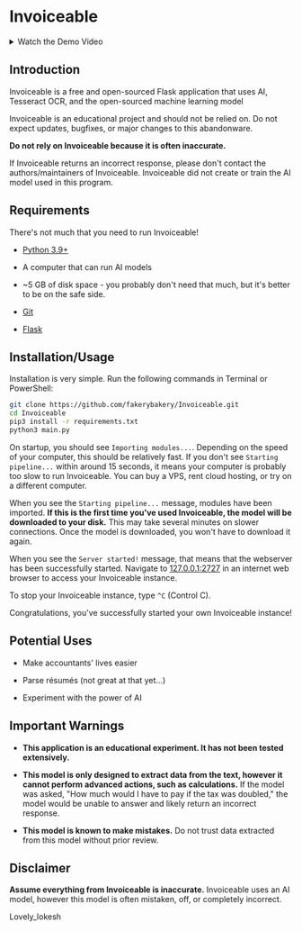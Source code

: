 # Invoiceable

<details>

<summary>Watch the Demo Video</summary>


</details>


## Introduction

Invoiceable is a free and open-sourced Flask application that uses AI, Tesseract OCR, and the open-sourced machine learning model

Invoiceable is an educational project and should not be relied on. Do not expect updates, bugfixes, or major changes to this abandonware.

**Do not rely on Invoiceable because it is often inaccurate.**

If Invoiceable returns an incorrect response, please don't contact the authors/maintainers of Invoiceable. Invoiceable did not create or train the AI model used in this program.

## Requirements

There's not much that you need to run Invoiceable!

* [Python 3.9+](https://www.python.org/)

* A computer that can run AI models

* ~5 GB of disk space - you probably don't need that much, but it's better to be on the safe side.

* [Git](https://git-scm.com/)

* [Flask](https://flask.palletsprojects.com/)

## Installation/Usage

Installation is very simple. Run the following commands in Terminal or PowerShell:

```bash
git clone https://github.com/fakerybakery/Invoiceable.git
cd Invoiceable
pip3 install -r requirements.txt
python3 main.py
```

On startup, you should see `Importing modules...`. Depending on the speed of your computer, this should be relatively fast. If you don't see `Starting pipeline...` within around 15 seconds, it means your computer is probably too slow to run Invoiceable. You can buy a VPS, rent cloud hosting, or try on a different computer.

When you see the `Starting pipeline...` message, modules have been imported. **If this is the first time you've used Invoiceable, the model will be downloaded to your disk.** This may take several minutes on slower connections. Once the model is downloaded, you won't have to download it again.

When you see the `Server started!` message, that means that the webserver has been successfully started. Navigate to [127.0.0.1:2727](http://127.0.0.1:2727/) in an internet web browser to access your Invoiceable instance.

To stop your Invoiceable instance, type `^C` (Control C).

Congratulations, you've successfully started your own Invoiceable instance!

## Potential Uses

* Make accountants' lives easier

* Parse résumés (not great at that yet...)

* Experiment with the power of AI

## Important Warnings

* **This application is an educational experiment. It has not been tested extensively.**

* **This model is only designed to extract data from the text, however it cannot perform advanced actions, such as calculations.** If the model was asked, "How much would I have to pay if the tax was doubled," the model would be unable to answer and likely return an incorrect response.

* **This model is known to make mistakes.** Do not trust data extracted from this model without prior review.

## Disclaimer

**Assume everything from Invoiceable is inaccurate.** Invoiceable uses an AI model, however this model is often mistaken, off, or completely incorrect.

Lovely_lokesh 
